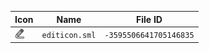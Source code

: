 | Icon | Name | File ID |
| ---  | ---  | ---     |
| ![](editicon.sml.png) | `editicon.sml` | `-3595506641705146835` |
